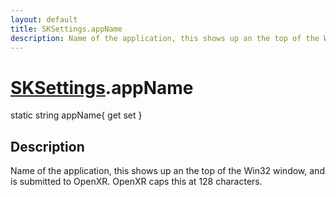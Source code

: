 ```yaml
---
layout: default
title: SKSettings.appName
description: Name of the application, this shows up an the top of the Win32 window, and is submitted to OpenXR. OpenXR caps this at 128 characters.
---
```

# [SKSettings]({{site.url}}/Pages/Reference/SKSettings.html).appName

<div class='signature' markdown='1'>
static string appName{ get set }
</div>

## Description
Name of the application, this shows up an the top of the
Win32 window, and is submitted to OpenXR. OpenXR caps this at 128
characters.

